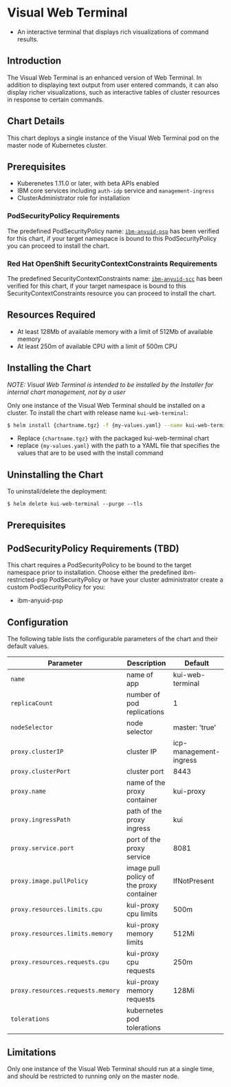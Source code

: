 # Visual Web Terminal
* An interactive terminal that displays rich visualizations of command results.

## Introduction
The Visual Web Terminal is an enhanced version of Web Terminal.  In addition to displaying text output from user entered commands, it can also display richer visualizations, such as interactive tables of cluster resources in response to certain commands.

## Chart Details
This chart deploys a single instance of the Visual Web Terminal pod on the master node of Kubernetes cluster.

## Prerequisites
* Kuberenetes 1.11.0 or later, with beta APIs enabled
* IBM core services including `auth-idp` service and `management-ingress`
* ClusterAdministrator role for installation

### PodSecurityPolicy Requirements
The predefined PodSecurityPolicy name: [`ibm-anyuid-psp`](https://ibm.biz/cpkspec-psp) has been verified for this chart, if your target namespace is bound to this PodSecurityPolicy you can proceed to install the chart.

### Red Hat OpenShift SecurityContextConstraints Requirements
The predefined SecurityContextConstraints name: [`ibm-anyuid-scc`](https://ibm.biz/cpkspec-scc) has been verified for this chart, if your target namespace is bound to this SecurityContextConstraints resource you can proceed to install the chart.

## Resources Required
* At least 128Mb of available memory with a limit of 512Mb of available memory
* At least 250m of available CPU with a limit of 500m CPU

## Installing the Chart
_NOTE: Visual Web Terminal is intended to be installed by the Installer for internal chart management, not by a user_

Only one instance of the Visual Web Terminal should be installed on a cluster.
To install the chart with release name `kui-web-terminal`:
```bash
$ helm install {chartname.tgz} -f {my-values.yaml} --name kui-web-terminal --namespace kube-system --tls
```
- Replace `{chartname.tgz}` with the packaged kui-web-terminal chart
- replace `{my-values.yaml}` with the path to a YAML file that specifies the values that are to be used with the install command

## Uninstalling the Chart

To uninstall/delete the deployment:

```console
$ helm delete kui-web-terminal --purge --tls
```

## Prerequisites

## PodSecurityPolicy Requirements (TBD)

This chart requires a PodSecurityPolicy to be bound to the target namespace prior to installation. Choose either the predefined ibm-restricted-psp PodSecurityPolicy or have your cluster administrator create a custom PodSecurityPolicy for you:

- ibm-anyuid-psp


## Configuration
The following table lists the configurable parameters of the chart and their default values.

Parameter                                        | Description                                               | Default
------------------------------------------------ | --------------------------------------------------------- | --------------------
`name`                                           | name of app                                               | kui-web-terminal                   
`replicaCount`                                   | number of pod replications                                | 1         
`nodeSelector`                                   | node selector                                             | master: 'true'                             
`proxy.clusterIP`                                | cluster IP                                                | icp-management-ingress
`proxy.clusterPort`                              | cluster port                                              | 8443                  
`proxy.name`                                     | name of the proxy container                               | kui-proxy                   
`proxy.ingressPath`                              | path of the proxy ingress                                 | kui
`proxy.service.port`                             | port of the proxy service                                 | 8081                  
`proxy.image.pullPolicy`                         | image pull policy of the proxy container                  | IfNotPresent
`proxy.resources.limits.cpu`                     | kui-proxy cpu limits                                      | 500m
`proxy.resources.limits.memory`                  | kui-proxy memory limits                                   | 512Mi
`proxy.resources.requests.cpu`                   | kui-proxy cpu requests                                    | 250m
`proxy.resources.requests.memory`                | kui-proxy memory requests                                 | 128Mi
`tolerations`                                    | kubernetes pod tolerations                                | 


## Limitations
Only one instance of the Visual Web Terminal should run at a single time, and should be restricted to running only on the master node.
